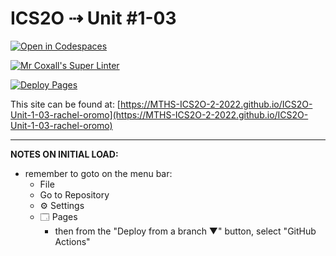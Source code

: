 # ICS2O ⇢ Unit #1-03

[![Open in Codespaces](https://classroom.github.com/assets/launch-codespace-f4981d0f882b2a3f0472912d15f9806d57e124e0fc890972558857b51b24a6f9.svg)](https://classroom.github.com/open-in-codespaces?assignment_repo_id=10134369)

[![Mr Coxall's Super Linter](https://github.com/MTHS-ICS2O-2-2022/ICS2O-Unit-1-03-rachel-oromo/workflows/Mr%20Coxall's%20Super%20Linter/badge.svg)](https://github.com/MTHS-ICS2O-2-2022/ICS2O-Unit-1-03-rachel-oromo/actions)

[![Deploy Pages](https://github.com/MTHS-ICS2O-2-2022/ICS2O-Unit-1-03-rachel-oromo/workflows/Deploy%20Pages/badge.svg)](https://github.com/MTHS-ICS2O-2-2022/ICS2O-Unit-1-03-rachel-oromo/actions)

This site can be found at: [https://MTHS-ICS2O-2-2022.github.io/ICS2O-Unit-1-03-rachel-oromo](https://MTHS-ICS2O-2-2022.github.io/ICS2O-Unit-1-03-rachel-oromo)

---

**NOTES ON INITIAL LOAD:**
- remember to goto on the menu bar:
  - File
  - Go to Repository
  - ⚙ Settings
  - 🗔 Pages
    - then from the "Deploy from a branch ▼" button, select "GitHub Actions"
